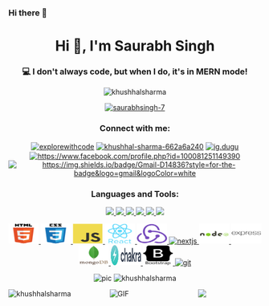 ### Hi there 👋
<h1 align="center">Hi 👋, I'm Saurabh Singh</h1>
<h3 align="center"> 💻 I don't always code, but when I do, it's in MERN mode! </h3>


<p align="center"> <img src="https://komarev.com/ghpvc/?username=khushhalsharma&label=Profile%20views&color=0e75b6&style=flat" alt="khushhalsharma" /> </p>

<p align="center"> <a href="https://github.com/ryo-ma/github-profile-trophy"><img src="https://github-profile-trophy.vercel.app/?username=saurabhsingh-7" alt="saurabhsingh-7" /></a> </p>

<h3 align="center">Connect with me:</h3>
<p align="center">
<a href="https://twitter.com/explorewithcode" target="blank"><img align="center" src="https://raw.githubusercontent.com/rahuldkjain/github-profile-readme-generator/master/src/images/icons/Social/twitter.svg" alt="explorewithcode" height="30" width="80" /></a>
<a href="https://www.linkedin.com/in/khushhal-sharma-b8941725a" target="blank"><img align="center" src="https://raw.githubusercontent.com/rahuldkjain/github-profile-readme-generator/master/src/images/icons/Social/linked-in-alt.svg" alt="khushhal-sharma-662a6a240" height="30" width="80" /></a>
<a href="https://instagram.com/ig.dugu" target="blank"><img align="center" src="https://raw.githubusercontent.com/rahuldkjain/github-profile-readme-generator/master/src/images/icons/Social/instagram.svg" alt="ig.dugu" height="30" width="80" /></a>
  <a href="https://www.facebook.com/profile.php?id=100081251149390" target="blank"><img align="center" src="https://raw.githubusercontent.com/rahuldkjain/github-profile-readme-generator/master/src/images/icons/Social/facebook.svg" alt="https://www.facebook.com/profile.php?id=100081251149390" height="30" width="80" /></a> <a href = "mailto:explorewith.coder@mail.com"><img align="center" src="https://camo.githubusercontent.com/571384769c09e0c66b45e39b5be70f68f552db3e2b2311bc2064f0d4a9f5983b/68747470733a2f2f696d672e736869656c64732e696f2f62616467652f476d61696c2d4431343833363f7374796c653d666f722d7468652d6261646765266c6f676f3d676d61696c266c6f676f436f6c6f723d7768697465" alt="
https://img.shields.io/badge/Gmail-D14836?style=for-the-badge&logo=gmail&logoColor=white" height="30" width="80" /></a>
</p>

<h3 align="center">Languages and Tools:</h3>



<p align="center">  
  
   <a href="https://www.w3schools.com/html">
<img  src="https://readme-components.vercel.app/api?component=logo&fill=black&logo=html5&svgfill=f06629">
</a>
  
  <a href="https://www.w3schools.com/css/">
<img  src="https://readme-components.vercel.app/api?component=logo&fill=black&logo=CSS3&svgfill=028dd1">
</a>
  
  <a href="https://developer.mozilla.org/en-US/docs/Web/JavaScript">
<img  src="https://readme-components.vercel.app/api?component=logo&fill=black&logo=javascript&svgfill=f6df1c">
</a>
  
<a href="https://reactjs.org/">
 <img  src="https://readme-components.vercel.app/api?component=logo&fill=black&logo=react&animation=spin&svgfill=15d8fe">  
 </a>
  

 <a href="https://nodejs.org">
 <img  src="https://readme-components.vercel.app/api?component=logo&fill=black&logo=node.js&svgfill=659b60">
</a>


<a href="https://github.com/">
<img  src="https://readme-components.vercel.app/api?component=logo&fill=black&logo=github">
</a>
  
</p>

  <p align="center"><a href="https://www.w3schools.com/html" target="_blank" rel="noreferrer"> <img src="https://raw.githubusercontent.com/devicons/devicon/master/icons/html5/html5-original-wordmark.svg" alt="html5" width="60" height="40"/> </a>     <a href="https://www.w3schools.com/css/" target="_blank" rel="noreferrer"> <img src="https://raw.githubusercontent.com/devicons/devicon/master/icons/css3/css3-original-wordmark.svg" alt="css3" width="60" height="40"/><a href="https://developer.mozilla.org/en-US/docs/Web/JavaScript" target="_blank" rel="noreferrer"> <img src="https://raw.githubusercontent.com/devicons/devicon/master/icons/javascript/javascript-original.svg" alt="javascript" width="60" height="40"/> </a><a href="https://reactjs.org/" target="_blank" rel="noreferrer"> <img src="https://raw.githubusercontent.com/devicons/devicon/master/icons/react/react-original-wordmark.svg" alt="react" width="60" height="40"/> </a>  <a href="https://redux.js.org" target="_blank" rel="noreferrer"> <img src="https://raw.githubusercontent.com/devicons/devicon/master/icons/redux/redux-original.svg" alt="redux" width="60" height="40"/> </a>  
  <a href="https://nextjs.org/" target="_blank" rel="noreferrer"> <img src="https://cdn.worldvectorlogo.com/logos/nextjs-2.svg" alt="nextjs" width="60" height="40"/> </a>  <a href="https://nodejs.org" target="_blank" rel="noreferrer"> <img src="https://raw.githubusercontent.com/devicons/devicon/master/icons/nodejs/nodejs-original-wordmark.svg" alt="nodejs" width="60" height="40"/> </a><a href="https://expressjs.com" target="_blank" rel="noreferrer"> <img src="https://raw.githubusercontent.com/devicons/devicon/master/icons/express/express-original-wordmark.svg" alt="express" width="60" height="40"/> </a> <a href="https://www.mongodb.com/" target="_blank" rel="noreferrer"> <img src="https://raw.githubusercontent.com/devicons/devicon/master/icons/mongodb/mongodb-original-wordmark.svg" alt="mongodb" width="60" height="40"/> </a> <a href="https://chakra-ui.com/">
    <img src="https://raw.githubusercontent.com/chakra-ui/chakra-ui/main/media/logo-colored@2x.png?raw=true" alt="Chakra logo" width="60" height="40" />
  </a><a href="https://getbootstrap.com" target="_blank" rel="noreferrer"> <img src="https://raw.githubusercontent.com/devicons/devicon/master/icons/bootstrap/bootstrap-plain-wordmark.svg" alt="bootstrap" width="60" height="40"/> </a> <a href="https://git-scm.com/" target="_blank" rel="noreferrer"> <img src="https://www.vectorlogo.zone/logos/git-scm/git-scm-icon.svg" alt="git" width="60" height="40"/> </a>
  </p>
  
  <p align="center">
    <img  src="https://github-readme-stats.vercel.app/api/top-langs?username=khushhalsharma&show_icons=true&locale=en&layout=compact" width="49%" alt="pic" />
    <img  src="https://github-readme-stats.vercel.app/api?username=khushhalsharma&show_icons=true&locale=en" alt="khushhalsharma" width="50%" /></p>
  </p>
  
 <p>
      <img align="left" src="https://camo.githubusercontent.com/d0b648319b2658c7e823fa4c1af739458a2bd48768b0c1f569f5b6839f4dd149/68747470733a2f2f6769746875622d726561646d652d73747265616b2d73746174732e6865726f6b756170702e636f6d2f3f757365723d6b6875736868616c736861726d6126" alt="khushhalsharma" width="40%%"/>
   <img align="right" src="https://cdn.dribbble.com/users/1162077/screenshots/3848914/programmer.gif" width="25%"/>
    <img align="left" alt="GIF" src="https://github.com/abhisheknaiidu/abhisheknaiidu/blob/master/code.gif?raw=true" width="30%" />

</p>

<!--
**saurabhsingh-7/saurabhsingh-7** is a ✨ _special_ ✨ repository because its `README.md` (this file) appears on your GitHub profile.

Here are some ideas to get you started:

- 🔭 I’m currently working on ...
- 🌱 I’m currently learning ...
- 👯 I’m looking to collaborate on ...
- 🤔 I’m looking for help with ...
- 💬 Ask me about ...
- 📫 How to reach me: ...
- 😄 Pronouns: ...
- ⚡ Fun fact: ...
-->
